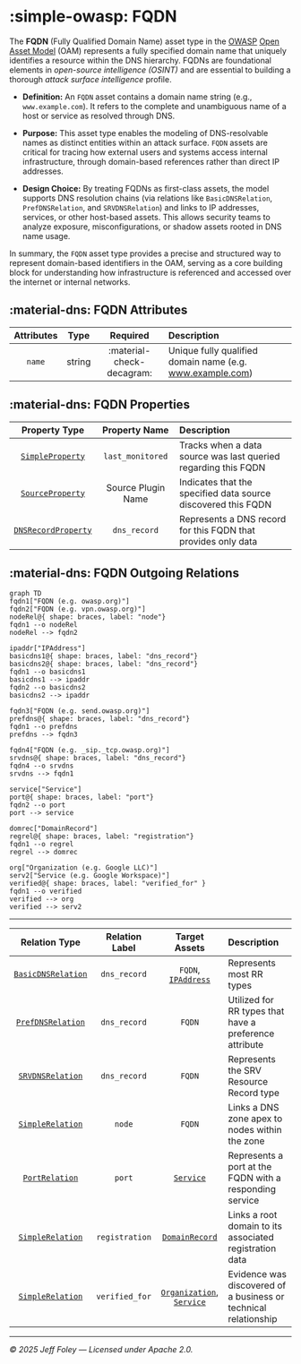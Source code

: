 # :simple-owasp: FQDN

The **FQDN** (Fully Qualified Domain Name) asset type in the [OWASP](https://owasp.org) [Open Asset Model](https://github.com/owasp-amass/open-asset-model) (OAM) represents a fully specified domain name that uniquely identifies a resource within the DNS hierarchy. FQDNs are foundational elements in *open-source intelligence (OSINT)* and are essential to building a thorough *attack surface intelligence* profile.

- **Definition:** An `FQDN` asset contains a domain name string (e.g., `www.example.com`). It refers to the complete and unambiguous name of a host or service as resolved through DNS.

- **Purpose:** This asset type enables the modeling of DNS-resolvable names as distinct entities within an attack surface. `FQDN` assets are critical for tracing how external users and systems access internal infrastructure, through domain-based references rather than direct IP addresses.

- **Design Choice:** By treating FQDNs as first-class assets, the model supports DNS resolution chains (via relations like `BasicDNSRelation`, `PrefDNSRelation`, and `SRVDNSRelation`) and links to IP addresses, services, or other host-based assets. This allows security teams to analyze exposure, misconfigurations, or shadow assets rooted in DNS name usage.

In summary, the `FQDN` asset type provides a precise and structured way to represent domain-based identifiers in the OAM, serving as a core building block for understanding how infrastructure is referenced and accessed over the internet or internal networks.

## :material-dns: FQDN Attributes

| Attributes       | Type      | Required   | Description  |
| :--------------: | :-------: | :--------: | :----------- |
| `name` | string | :material-check-decagram: | Unique fully qualified domain name (e.g. www.example.com) |

## :material-dns: FQDN Properties

| Property Type       | Property Name       | Description   |
| :-----------------: | :-----------------: | :------------ |
| [`SimpleProperty`](../properties/simple_property.md) | `last_monitored` | Tracks when a data source was last queried regarding this FQDN |
| [`SourceProperty`](../properties/source_property.md) | Source Plugin Name | Indicates that the specified data source discovered this FQDN |
| [`DNSRecordProperty`](../properties/dns_property.md) | `dns_record` | Represents a DNS record for this FQDN that provides only data |

## :material-dns: FQDN Outgoing Relations

```mermaid
graph TD
fqdn1["FQDN (e.g. owasp.org)"]
fqdn2["FQDN (e.g. vpn.owasp.org)"]
nodeRel@{ shape: braces, label: "node"}
fqdn1 --o nodeRel
nodeRel --> fqdn2

ipaddr["IPAddress"]
basicdns1@{ shape: braces, label: "dns_record"}
basicdns2@{ shape: braces, label: "dns_record"}
fqdn1 --o basicdns1
basicdns1 --> ipaddr
fqdn2 --o basicdns2
basicdns2 --> ipaddr

fqdn3["FQDN (e.g. send.owasp.org)"]
prefdns@{ shape: braces, label: "dns_record"}
fqdn1 --o prefdns
prefdns --> fqdn3

fqdn4["FQDN (e.g. _sip._tcp.owasp.org)"]
srvdns@{ shape: braces, label: "dns_record"}
fqdn4 --o srvdns
srvdns --> fqdn1

service["Service"]
port@{ shape: braces, label: "port"}
fqdn2 --o port
port --> service

domrec["DomainRecord"]
regrel@{ shape: braces, label: "registration"}
fqdn1 --o regrel
regrel --> domrec

org["Organization (e.g. Google LLC)"]
serv2["Service (e.g. Google Workspace)"]
verified@{ shape: braces, label: "verified_for" }
fqdn1 --o verified
verified --> org
verified --> serv2
```

---

| Relation Type       | Relation Label     | Target Assets    | Description   |
| :-----------------: | :----------------: | :--------------: | :------------ |
| [`BasicDNSRelation`](../relations/basic_dns_relation.md) | `dns_record` | `FQDN`, [`IPAddress`](./ip_address.md) | Represents most RR types |
| [`PrefDNSRelation`](../relations/pref_dns_relation.md) | `dns_record` | `FQDN` | Utilized for RR types that have a preference attribute |
| [`SRVDNSRelation`](../relations/srv_dns_relation.md) | `dns_record` | `FQDN` | Represents the SRV Resource Record type |
| [`SimpleRelation`](../relations/simple_relation.md) | `node` | `FQDN` | Links a DNS zone apex to nodes within the zone |
| [`PortRelation`](../relations/port_relation.md) | `port` | [`Service`](./service.md) | Represents a port at the FQDN with a responding service |
| [`SimpleRelation`](../relations/simple_relation.md) | `registration` | [`DomainRecord`](./domain_record.md) | Links a root domain to its associated registration data |
| [`SimpleRelation`](../relations/simple_relation.md) | `verified_for` | [`Organization`](./organization.md), [`Service`](./service.md) | Evidence was discovered of a business or technical relationship |

---

*© 2025 Jeff Foley — Licensed under Apache 2.0.*

